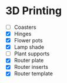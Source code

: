 # 3D Printing

- [ ] Coasters
- [x] Hinges
- [x] Flower pots
- [x] Lamp shade
- [ ] Plant supports
- [x] Router plate
- [x] Router inserts
- [x] Router template
